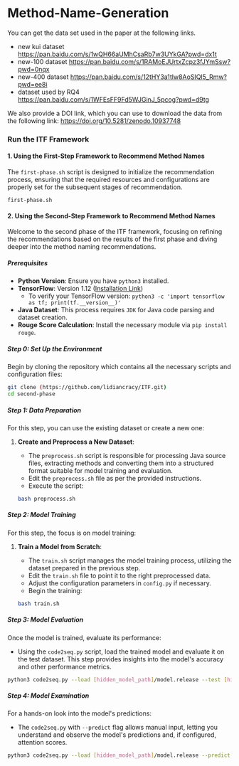 # Method-Name-Generation
You can get the data set used in the paper at the following links.
- new kui dataset
https://pan.baidu.com/s/1wQH66aUMhCsaRb7w3UYkGA?pwd=dx1t
- new-100 dataset
https://pan.baidu.com/s/1RAMoEJUrtxZcpz3fJYmSsw?pwd=0nqx
- new-400 dataset
https://pan.baidu.com/s/12tHY3a1tlw8AoSIQl5_Rmw?pwd=ee8i
- dataset used by RQ4
https://pan.baidu.com/s/1WFEsFF9Fd5WJGinJ_5pcog?pwd=d9tg

We also provide a DOI link, which you can use to download the data from the following link: https://doi.org/10.5281/zenodo.10937748

### Run the ITF Framework

#### 1. Using the First-Step Framework to Recommend Method Names

The `first-phase.sh` script is designed to initialize the recommendation process, ensuring that the required resources and configurations are properly set for the subsequent stages of recommendation.

~~~
first-phase.sh
~~~

#### 2. Using the Second-Step Framework to Recommend Method Names

Welcome to the second phase of the ITF framework, focusing on refining the recommendations based on the results of the first phase and diving deeper into the method naming recommendations.

##### Prerequisites

- **Python Version**: Ensure you have `python3` installed.
- **TensorFlow**: Version 1.12 ([Installation Link](install))
  - To verify your TensorFlow version: `python3 -c 'import tensorflow as tf; print(tf.__version__)'`
- **Java Dataset**: This process requires `JDK` for Java code parsing and dataset creation.
- **Rouge Score Calculation**: Install the necessary module via `pip install rouge`.

##### Step 0: Set Up the Environment

Begin by cloning the repository which contains all the necessary scripts and configuration files:

```bash
git clone (https://github.com/lidiancracy/ITF.git)
cd second-phase
```

##### Step 1: Data Preparation

For this step, you can use the existing dataset or create a new one:

1. **Create and Preprocess a New Dataset**: 
    - The `preprocess.sh` script is responsible for processing Java source files, extracting methods and converting them into a structured format suitable for model training and evaluation.
    - Edit the `preprocess.sh` file as per the provided instructions.
    - Execute the script:

    ```bash
    bash preprocess.sh
    ```

##### Step 2: Model Training

For this step, the focus is on model training:

1. **Train a Model from Scratch**: 
    - The `train.sh` script manages the model training process, utilizing the dataset prepared in the previous step.
    - Edit the `train.sh` file to point it to the right preprocessed data.
    - Adjust the configuration parameters in `config.py` if necessary.
    - Begin the training:

    ```bash
    bash train.sh
    ```

##### Step 3: Model Evaluation

Once the model is trained, evaluate its performance:

- Using the `code2seq.py` script, load the trained model and evaluate it on the test dataset. This step provides insights into the model's accuracy and other performance metrics.

```bash
python3 code2seq.py --load [hidden_model_path]/model.release --test [hidden_data_path]
```

##### Step 4: Model Examination

For a hands-on look into the model's predictions:

- The `code2seq.py` with `--predict` flag allows manual input, letting you understand and observe the model's predictions and, if configured, attention scores.

```bash
python3 code2seq.py --load [hidden_model_path]/model.release --predict
```







